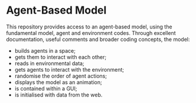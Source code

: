 # Agent-Based Model

This repository provides access to an agent-based model, using the fundamental model, agent and environment codes. Through excellent documentation, useful comments and broader coding concepts, the model:

  - builds agents in a space;
  - gets them to interact with each other;
  - reads in environmental data;
  - gets agents to interact with the environment;
  - randomise the order of agent actions;
  - displays the model as an animation;
  - is contained within a GUI;
  - is initialised with data from the web.
